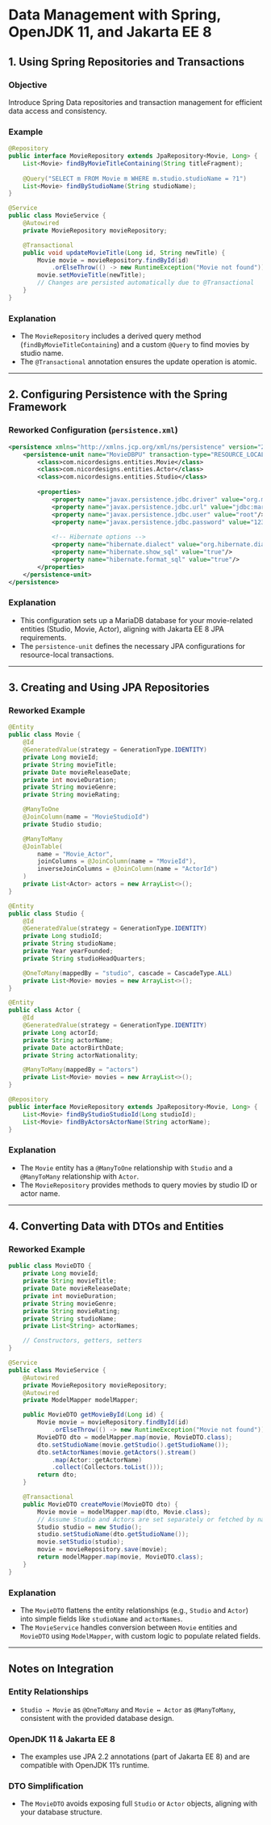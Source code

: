 # Data Management with Spring, OpenJDK 11, and Jakarta EE 8

## 1. Using Spring Repositories and Transactions

### Objective
Introduce Spring Data repositories and transaction management for efficient data access and consistency.

### Example
```java
@Repository
public interface MovieRepository extends JpaRepository<Movie, Long> {
    List<Movie> findByMovieTitleContaining(String titleFragment);
    
    @Query("SELECT m FROM Movie m WHERE m.studio.studioName = ?1")
    List<Movie> findByStudioName(String studioName);
}

@Service
public class MovieService {
    @Autowired
    private MovieRepository movieRepository;

    @Transactional
    public void updateMovieTitle(Long id, String newTitle) {
        Movie movie = movieRepository.findById(id)
            .orElseThrow(() -> new RuntimeException("Movie not found"));
        movie.setMovieTitle(newTitle);
        // Changes are persisted automatically due to @Transactional
    }
}
```

### Explanation
- The `MovieRepository` includes a derived query method (`findByMovieTitleContaining`) and a custom `@Query` to find movies by studio name.
- The `@Transactional` annotation ensures the update operation is atomic.

---

## 2. Configuring Persistence with the Spring Framework

### Reworked Configuration (`persistence.xml`)
```xml
<persistence xmlns="http://xmlns.jcp.org/xml/ns/persistence" version="2.1">
    <persistence-unit name="MovieDBPU" transaction-type="RESOURCE_LOCAL">
        <class>com.nicordesigns.entities.Movie</class>
        <class>com.nicordesigns.entities.Actor</class>
        <class>com.nicordesigns.entities.Studio</class>
        
        <properties>
            <property name="javax.persistence.jdbc.driver" value="org.mariadb.jdbc.Driver"/>
            <property name="javax.persistence.jdbc.url" value="jdbc:mariadb://localhost:3306/SpringJpa"/>
            <property name="javax.persistence.jdbc.user" value="root"/>
            <property name="javax.persistence.jdbc.password" value="123"/>
            
            <!-- Hibernate options -->
            <property name="hibernate.dialect" value="org.hibernate.dialect.MariaDBDialect"/>
            <property name="hibernate.show_sql" value="true"/>
            <property name="hibernate.format_sql" value="true"/>
        </properties>
    </persistence-unit>
</persistence>
```

### Explanation
- This configuration sets up a MariaDB database for your movie-related entities (Studio, Movie, Actor), aligning with Jakarta EE 8 JPA requirements.
- The `persistence-unit` defines the necessary JPA configurations for resource-local transactions.

---

## 3. Creating and Using JPA Repositories

### Reworked Example
```java
@Entity
public class Movie {
    @Id
    @GeneratedValue(strategy = GenerationType.IDENTITY)
    private Long movieId;
    private String movieTitle;
    private Date movieReleaseDate;
    private int movieDuration;
    private String movieGenre;
    private String movieRating;

    @ManyToOne
    @JoinColumn(name = "MovieStudioId")
    private Studio studio;

    @ManyToMany
    @JoinTable(
        name = "Movie_Actor",
        joinColumns = @JoinColumn(name = "MovieId"),
        inverseJoinColumns = @JoinColumn(name = "ActorId")
    )
    private List<Actor> actors = new ArrayList<>();
}

@Entity
public class Studio {
    @Id
    @GeneratedValue(strategy = GenerationType.IDENTITY)
    private Long studioId;
    private String studioName;
    private Year yearFounded;
    private String studioHeadQuarters;

    @OneToMany(mappedBy = "studio", cascade = CascadeType.ALL)
    private List<Movie> movies = new ArrayList<>();
}

@Entity
public class Actor {
    @Id
    @GeneratedValue(strategy = GenerationType.IDENTITY)
    private Long actorId;
    private String actorName;
    private Date actorBirthDate;
    private String actorNationality;

    @ManyToMany(mappedBy = "actors")
    private List<Movie> movies = new ArrayList<>();
}

@Repository
public interface MovieRepository extends JpaRepository<Movie, Long> {
    List<Movie> findByStudioStudioId(Long studioId);
    List<Movie> findByActorsActorName(String actorName);
}
```

### Explanation
- The `Movie` entity has a `@ManyToOne` relationship with `Studio` and a `@ManyToMany` relationship with `Actor`.
- The `MovieRepository` provides methods to query movies by studio ID or actor name.

---

## 4. Converting Data with DTOs and Entities

### Reworked Example
```java
public class MovieDTO {
    private Long movieId;
    private String movieTitle;
    private Date movieReleaseDate;
    private int movieDuration;
    private String movieGenre;
    private String movieRating;
    private String studioName;
    private List<String> actorNames;

    // Constructors, getters, setters
}

@Service
public class MovieService {
    @Autowired
    private MovieRepository movieRepository;
    @Autowired
    private ModelMapper modelMapper;

    public MovieDTO getMovieById(Long id) {
        Movie movie = movieRepository.findById(id)
            .orElseThrow(() -> new RuntimeException("Movie not found"));
        MovieDTO dto = modelMapper.map(movie, MovieDTO.class);
        dto.setStudioName(movie.getStudio().getStudioName());
        dto.setActorNames(movie.getActors().stream()
            .map(Actor::getActorName)
            .collect(Collectors.toList()));
        return dto;
    }

    @Transactional
    public MovieDTO createMovie(MovieDTO dto) {
        Movie movie = modelMapper.map(dto, Movie.class);
        // Assume Studio and Actors are set separately or fetched by name
        Studio studio = new Studio();
        studio.setStudioName(dto.getStudioName());
        movie.setStudio(studio);
        movie = movieRepository.save(movie);
        return modelMapper.map(movie, MovieDTO.class);
    }
}
```

### Explanation
- The `MovieDTO` flattens the entity relationships (e.g., `Studio` and `Actor`) into simple fields like `studioName` and `actorNames`.
- The `MovieService` handles conversion between `Movie` entities and `MovieDTO` using `ModelMapper`, with custom logic to populate related fields.

---

## Notes on Integration

### Entity Relationships
- `Studio → Movie` as `@OneToMany` and `Movie ↔ Actor` as `@ManyToMany`, consistent with the provided database design.

### OpenJDK 11 & Jakarta EE 8
- The examples use JPA 2.2 annotations (part of Jakarta EE 8) and are compatible with OpenJDK 11’s runtime.

### DTO Simplification
- The `MovieDTO` avoids exposing full `Studio` or `Actor` objects, aligning with your database structure.

